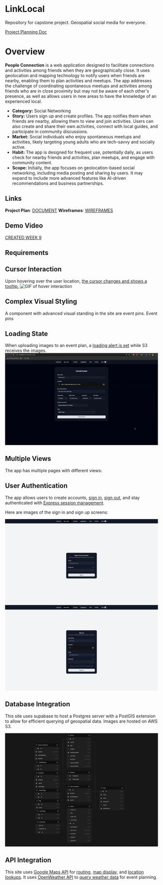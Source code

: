# LinkLocal
Repository for capstone project. Geospatial social media for everyone.

[Project Planning Doc](https://docs.google.com/document/d/1IzVixf38Zmvk7Wrw93jVC6rlOulZEJLKhD5qWValPNU/edit?usp=sharing)

# Overview

**People Connection** is a web application designed to facilitate connections and activities among friends when they are geographically close. It uses geolocation and mapping technology to notify users when friends are nearby, enabling them to plan activities and meetups. The app addresses the challenge of coordinating spontaneous meetups and activities among friends who are in close proximity but may not be aware of each other's presence, as well as allows users in new areas to have the knowledge of an experienced local.

- **Category:** Social Networking  
- **Story:** Users sign up and create profiles. The app notifies them when friends are nearby, allowing them to view and join activities. Users can also create and share their own activities, connect with local guides, and participate in community discussions.  
- **Market:** Social individuals who enjoy spontaneous meetups and activities, likely targeting young adults who are tech-savvy and socially active.  
- **Habit:** The app is designed for frequent use, potentially daily, as users check for nearby friends and activities, plan meetups, and engage with community content.  
- **Scope:** Initially, the app focuses on geolocation-based social networking, including media posting and sharing by users. It may expand to include more advanced features like AI-driven recommendations and business partnerships.

## Links
**Project Plan**: [DOCUMENT](https://docs.google.com/document/d/1IzVixf38Zmvk7Wrw93jVC6rlOulZEJLKhD5qWValPNU/edit?tab=t.0#heading=h.6b6nbvhbbspp)
**Wireframes**: [WIREFRAMES](https://app.moqups.com/NHtHEc8z7ygj99jd1jDdcNob7VSv1IwO/view/page/a57f5c842)

<add any other links here as you work on your project>

## Demo Video
[CREATED WEEK 9](<insert link in Week 9!>)

## Requirements

## Cursor Interaction

Upon hovering over the user location, [the cursor changes and shows a tooltip.](https://github.com/theoprosiseOrganization/LinkLocal/blob/main/src/frontend/frontend/src/components/MapComponent/UserLocationMarker.jsx#L43)
![GIF of hover interaction](/images/ScreenRecording2025-07-22at1.15.09PM-ezgif.com-video-to-gif-converter.gif)

## Complex Visual Styling

A component with advanced visual standing in the site are event pins. Event pins 
## Loading State

When uploading images to an event plan, a [loading alert is set](https://github.com/theoprosiseOrganization/LinkLocal/blob/main/src/frontend/frontend/src/components/CreateEventPage/CreateEventPage.jsx#L372) while S3 receives the images.
![GIF of image upload loading](/images/imageUpload.gif)
## Multiple Views

The app has multiple pages with different views:

## User Authentication

The app allows users to create accounts, [sign in](https://github.com/theoprosiseOrganization/LinkLocal/blob/main/src/frontend/frontend/src/components/SignInPage/SignInPage.jsx), [sign out](https://github.com/theoprosiseOrganization/LinkLocal/blob/main/src/frontend/frontend/src/components/SignUpPage/SignUpPage.jsx), and stay authenticated with [Express session management](https://github.com/theoprosiseOrganization/LinkLocal/blob/main/src/backend/src/controllers/authController.js).

Here are images of the sign in and sign up screens:

![Sign In](/images/login.png)
![Sign Up](/images/signup.png)

## Database Integration

This site uses supabase to host a Postgres server with a PostGIS extension to allow for efficient querying of geospatial data.
Images are hosted on AWS S3.

![Supabase Schema](/images/supabaseDb.png)

## API Integration

This site uses [Google Maps API](https://developers.google.com/maps) for [routing](https://github.com/theoprosiseOrganization/LinkLocal/blob/main/src/backend/src/controllers/eventController.js#L342), [map display](https://github.com/theoprosiseOrganization/LinkLocal/blob/main/src/frontend/frontend/src/components/MapComponent/MapComponent.jsx), and [location lookups](https://github.com/theoprosiseOrganization/LinkLocal/blob/main/src/frontend/frontend/src/components/LocationAutocomplete/LocationAutocomplete.jsx). It uses [OpenWeather API](https://openweathermap.org/) to [query weather data](https://github.com/theoprosiseOrganization/LinkLocal/blob/main/src/frontend/frontend/src/api.js#L527) for event planning.